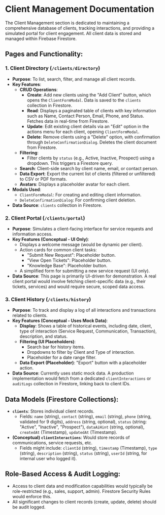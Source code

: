 
# Client Management Documentation

The Client Management section is dedicated to maintaining a comprehensive database of clients, tracking interactions, and providing a simulated portal for client engagement. All client data is stored and managed within Firebase Firestore.

## Pages and Functionality:

### 1. Client Directory (`/clients/directory`)

*   **Purpose**: To list, search, filter, and manage all client records.
*   **Key Features**:
    *   **CRUD Operations**:
        *   **Create**: Add new clients using the "Add Client" button, which opens the `ClientFormModal`. Data is saved to the `clients` collection in Firestore.
        *   **Read**: Displays a paginated table of clients with key information such as Name, Contact Person, Email, Phone, and Status. Fetches data in real-time from Firestore.
        *   **Update**: Edit existing client details via an "Edit" option in the actions menu for each client, opening `ClientFormModal`.
        *   **Delete**: Remove clients using a "Delete" option, with confirmation through `DeleteConfirmationDialog`. Deletes the client document from Firestore.
    *   **Filtering**:
        *   Filter clients by `status` (e.g., Active, Inactive, Prospect) using a dropdown. This triggers a Firestore query.
    *   **Search**: Client-side search by client name, email, or contact person.
    *   **Data Export**: Export the current list of clients (filtered or unfiltered) to CSV or PDF formats.
    *   **Avatars**: Displays a placeholder avatar for each client.
*   **Modals Used**:
    *   `ClientFormModal`: For creating and editing client information.
    *   `DeleteConfirmationDialog`: For confirming client deletion.
*   **Data Source**: `clients` collection in Firestore.

### 2. Client Portal (`/clients/portal`)

*   **Purpose**: Simulates a client-facing interface for service requests and information access.
*   **Key Features (Conceptual - UI Only)**:
    *   Displays a welcome message (would be dynamic per client).
    *   Action cards for common client tasks:
        *   "Submit New Request": Placeholder button.
        *   "View Open Tickets": Placeholder button.
        *   "Knowledge Base": Placeholder button.
    *   A simplified form for submitting a new service request (UI only).
*   **Data Source**: This page is primarily UI-driven for demonstration. A real client portal would involve fetching client-specific data (e.g., their tickets, services) and would require secure, scoped data access.

### 3. Client History (`/clients/history`)

*   **Purpose**: To track and display a log of all interactions and transactions related to clients.
*   **Key Features (Conceptual - Uses Mock Data)**:
    *   **Display**: Shows a table of historical events, including date, client, type of interaction (Service Request, Communication, Transaction), description, and status.
    *   **Filtering (UI Placeholders)**:
        *   Search bar for history items.
        *   Dropdowns to filter by Client and Type of interaction.
        *   Placeholder for a date range filter.
    *   **Data Export (Placeholder)**: "Export" button with a placeholder action.
*   **Data Source**: Currently uses static mock data. A production implementation would fetch from a dedicated `clientInteractions` or `auditLogs` collection in Firestore, linking back to client IDs.

## Data Models (Firestore Collections):

*   **`clients`**: Stores individual client records.
    *   Fields: `name` (string), `contact` (string), `email` (string), `phone` (string, validated for 9 digits), `address` (string, optional), `status` (string: "Active", "Inactive", "Prospect"), `dataAiHint` (string, optional), `createdAt` (Timestamp), `updatedAt` (Timestamp).
*   **(Conceptual) `clientInteractions`**: Would store records of communications, service requests, etc.
    *   Fields might include: `clientId` (string), `timestamp` (Timestamp), `type` (string), `description` (string), `status` (string), `userId` (string, for internal user who logged it).

## Role-Based Access & Audit Logging:

*   Access to client data and modification capabilities would typically be role-restricted (e.g., sales, support, admin). Firestore Security Rules would enforce this.
*   All significant changes to client records (create, update, delete) should be audit logged.
